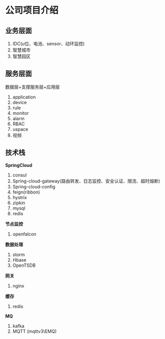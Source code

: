 # 公司项目介绍



## 业务层面

1. IDC(u位、电池、sensor、动环监控)
2. 智慧城市
3. 智慧园区



## 服务层面

数据层+支撑服务层+应用层

1. application
2. device
3. rule
4. monitor
5. alarm
6. RBAC
7. uspace
8. 视频



## 技术栈

**SpringCloud**

1. consul
2. Spring-cloud-gateway(路由转发、日志监控、安全认证、限流、超时熔断)
3. Spring-cloud-config
4. feign(ribbon)
5. hystrix
6. zipkin
7. mysql
8. redis



**节点监控**

1. openfalcon



**数据处理**

1. storm
2. Hbase
3. OpenTSDB



**网关**

1. nginx



**缓存**

1. redis



**MQ**

1. kafka
2. MQTT (mqttv3\EMQ)



